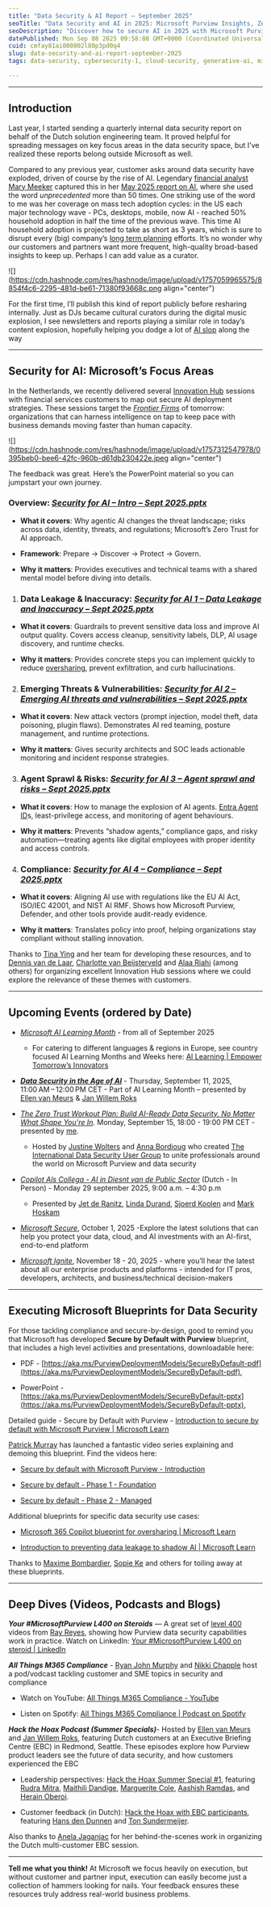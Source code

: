 ```yaml
---
title: "Data Security & AI Report – September 2025"
seoTitle: "Data Security and AI in 2025: Microsoft Purview Insights, Zero Trust"
seoDescription: "Discover how to secure AI in 2025 with Microsoft Purview: data security guardrails, compliance strategies, and Zero Trust insights for enterprises"
datePublished: Mon Sep 08 2025 09:58:08 GMT+0000 (Coordinated Universal Time)
cuid: cmfay81ai000802l80p3pd0q4
slug: data-security-and-ai-report-september-2025
tags: data-security, cybersecurity-1, cloud-security, generative-ai, microsoft-365, ai-security, microsoft-purview, eu-ai-act, enterprise-ai-adoption

---
```


---

## Introduction

Last year, I started sending a quarterly internal data security report on behalf of the Dutch solution engineering team. It proved helpful for spreading messages on key focus areas in the data security space, but I’ve realized these reports belong outside Microsoft as well.

Compared to any previous year, customer asks around data security have exploded, driven of course by the rise of AI. Legendary [financial analyst Mary Meeker](https://www.deeplearning.ai/the-batch/venture-capitalist-mary-meeker-revives-her-trend-reports-with-a-deep-dive-into-the-ai-boom/) captured this in her [May 2025 report on AI](https://www.bondcap.com/report/pdf/Trends_Artificial_Intelligence.pdf), where she used the word *unprecedented* more than 50 times. One striking use of the word to me was her coverage on mass tech adoption cycles: in the US each major technology wave - PCs, desktops, mobile, now AI - reached 50% household adoption in half the time of the previous wave. This time AI household adoption is projected to take as short as 3 years, which is sure to disrupt every (big) company’s [long term planning](https://www.mckinsey.com/capabilities/strategy-and-corporate-finance/our-insights/enduring-ideas-the-three-horizons-of-growth?) efforts. It’s no wonder why our customers and partners want more frequent, high-quality broad-based insights to keep up. Perhaps I can add value as a curator.

![](https://cdn.hashnode.com/res/hashnode/image/upload/v1757059965575/8854f4c6-2295-481d-be61-71380f93668c.png align="center")

For the first time, I’ll publish this kind of report publicly before resharing internally. Just as DJs became cultural curators during the digital music explosion, I see newsletters and reports playing a similar role in today’s content explosion, hopefully helping you dodge a lot of [AI slop](https://en.wikipedia.org/wiki/AI_slop) along the way

---

## Security for AI: Microsoft’s Focus Areas

In the Netherlands, we recently delivered several [Innovation Hub](https://www.microsoft.com/en-us/hub) sessions with financial services customers to map out secure AI deployment strategies. These sessions target the [*Frontier Firms*](https://www.microsoft.com/en-us/worklab/work-trend-index/2025-the-year-the-frontier-firm-is-born) of tomorrow: organizations that can harness intelligence on tap to keep pace with business demands moving faster than human capacity.

![](https://cdn.hashnode.com/res/hashnode/image/upload/v1757312547978/0395beb0-bee6-42fc-960b-d61db230422e.jpeg align="center")

The feedback was great. Here’s the PowerPoint material so you can jumpstart your own journey.

### Overview: [*Security for AI – Intro – Sept 2025.pptx*](https://livesend.microsoft.com/i/uwLJ79rAy78nna5Hl04H0Q2gQImGllYr9nDweI9sUrsQaGmlyQv4IZxpVnXhRkqGr0g4qyqgkWPtiK52V___lg1UAJ1i142dOlWz4LN8tvDbZVtGLEoutvYRl5lkW11AY7)

* **What it covers**: Why agentic AI changes the threat landscape; risks across data, identity, threats, and regulations; Microsoft’s Zero Trust for AI approach.
    
* **Framework**: Prepare → Discover → Protect → Govern.
    
* **Why it matters**: Provides executives and technical teams with a shared mental model before diving into details.
    

1. ### Data Leakage & Inaccuracy: [*Security for AI 1 – Data Leakage and Inaccuracy – Sept 2025.pptx*](https://livesend.microsoft.com/i/uwLJ79rAy78nna5Hl04H0Q2gQImGllYr9nDweI9sUrvuVSmFVPvcePsSpDLn7wOMu1nTx3EEzE5JUKOiEdYWmMRNn8p2Z2Hl6jO7RhABp2rfGLEaFDploRrcYT4QAjzo)
    

* **What it covers**: Guardrails to prevent sensitive data loss and improve AI output quality. Covers access cleanup, sensitivity labels, DLP, AI usage discovery, and runtime checks.
    
* **Why it matters**: Provides concrete steps you can implement quickly to reduce [oversharing](https://techcommunity.microsoft.com/blog/microsoft365copilotblog/mitigate-oversharing-to-govern-microsoft-365-copilot-and-agents/4448744), prevent exfiltration, and curb hallucinations.
    

2. ### Emerging Threats & Vulnerabilities: [*Security for AI 2 – Emerging AI threats and vulnerabilities – Sept 2025.pptx*](https://livesend.microsoft.com/i/uwLJ79rAy78nna5Hl04H0Q2gQImGllYr9nDweI9sUruMhOSbMoOecZ8___w4bCrjIAQnPLUSSIGNgT8SZABwcnT40fMTTkPLUSSIGNTD7W4DdnQseV6xsCZQUlqdhqo26___ZLZVtWLiS47n18)
    

* **What it covers**: New attack vectors (prompt injection, model theft, data poisoning, plugin flaws). Demonstrates AI red teaming, posture management, and runtime protections.
    
* **Why it matters**: Gives security architects and SOC leads actionable monitoring and incident response strategies.
    

3. ### Agent Sprawl & Risks: [*Security for AI 3 – Agent sprawl and risks – Sept 2025.pptx*](https://livesend.microsoft.com/i/uwLJ79rAy78nna5Hl04H0Q2gQImGllYr9nDweI9sUrvBbAqF4v9XTkB96tty7KJuTU85hQQI74CPLUSSIGNeXlOtkRfmzAbzT6JYiHgbbBB4lttH3inUkpsTFSvDzWKJf2___qS9N)
    

* **What it covers**: How to manage the explosion of AI agents. [Entra Agent ID](https://techcommunity.microsoft.com/blog/microsoft-entra-blog/announcing-microsoft-entra-agent-id-secure-and-manage-your-ai-agents/3827392)s, least-privilege access, and monitoring of agent behaviours.
    
* **Why it matters**: Prevents “shadow agents,” compliance gaps, and risky automation—treating agents like digital employees with proper identity and access controls.
    

4. ### Compliance: [*Security for AI 4 – Compliance – Sept 2025.pptx*](https://livesend.microsoft.com/i/uwLJ79rAy78nna5Hl04H0Q2gQImGllYr9nDweI9sUrs1ycrW6FhM7Z6bjZJC9GQVKPLUSSIGNwmFk6EgqnRYGPLUSSIGNbCvYuxTlfobfr5YXX1tTzfXnCaCLfSEPQICilSxJwOeXav90d)
    

* **What it covers**: Aligning AI use with regulations like the EU AI Act, ISO/IEC 42001, and NIST AI RMF. Shows how Microsoft Purview, Defender, and other tools provide audit-ready evidence.
    
* **Why it matters**: Translates policy into proof, helping organizations stay compliant without stalling innovation.
    

Thanks to [Tina Ying](https://www.linkedin.com/in/tinaying/) and her team for developing these resources, and to [Dennis van de Laar](https://www.linkedin.com/in/dennis-van-de-laar-0374b4/), [Charlotte van Beijsterveld](https://www.linkedin.com/in/charlotte-van-beijsterveld/) and [Alaa Riahi](https://www.linkedin.com/in/alaa-riahi-b7ab04b8/) (among others) for organizing excellent Innovation Hub sessions where we could explore the relevance of these themes with customers.

---

## Upcoming Events (ordered by Date)

* [*Microsoft AI Learning Month*](https://pulse.microsoft.com/nl-nl/microsoft-ai-learning-month-nl/) - from all of September 2025
    
    * For catering to different languages & regions in Europe, see country focused AI Learning Months and Weeks here: [AI Learning | Empower Tomorrow’s Innovators](https://www.microsoft.com/en/emea/empower-tomorrows-innovators/)
        
* [***Data Security in the Age of AI***](https://www.microsoft.com/en/emea/empower-tomorrows-innovators/) - Thursday, September 11, 2025, 11:00 AM – 12:00 PM CET - Part of AI Learning Month – presented by [Ellen van Meurs](https://www.linkedin.com/in/ellenvanmeurs) & [Jan Willem Roks](https://www.linkedin.com/in/janwillemroks/)
    
* [*The Zero Trust Workout Plan: Build AI-Ready Data Security. No Matter What Shape You're In*](https://luma.com/tvtyd7xq)*.* Monday, September 15, 18:00 - 19:00 PM CET - presented by [me](https://www.linkedin.com/feed/).
    
    * Hosted by [Justine Wolters](https://www.linkedin.com/in/justinewolters/) and [Anna Bordioug](https://www.linkedin.com/in/anna-bordioug/) who created [The International Data Security User Group](https://www.linkedin.com/company/international-data-security-user-group/) to unite professionals around the world on Microsoft Purview and data security
        
* [*Copilot Als Collega - AI in Diesnt van de Public Sector*](https://msevents.microsoft.com/event?id=4063080150) (Dutch - In Person) - Monday 29 september 2025, 9:00 a.m. – 4:30 p.m
    
    * Presented by [Jet de Ranitz](https://www.linkedin.com/in/deranitz/), [Linda Durand](https://www.linkedin.com/in/linda-durand-74441657/), [Sjoerd Koolen](https://www.linkedin.com/in/sjoerd-koolen/) and [Mark Hoskam](https://www.linkedin.com/in/markhoskam/)
        
* [*Microsoft Secure*](https://register.secure.microsoft.com/?ocid=cmmey40jaz9), October 1, 2025 -Explore the latest solutions that can help you protect your data, cloud, and AI investments with an AI-first, end-to-end platform
    
* [*Microsoft Ignite*](https://register.secure.microsoft.com/?ocid=cmmey40jaz9), November 18 - 20, 2025 - where you’ll hear the latest about all our enterprise products and platforms - intended for IT pros, developers, architects, and business/technical decision-makers
    

---

## Executing Microsoft Blueprints for Data Security

For those tackling compliance and secure-by-design, good to remind you that Microsoft has developed **Secure by Default with Purview** blueprint, that includes a high level activities and presentations, downloadable here:

* PDF - [https://aka.ms/PurviewDeploymentModels/SecureByDefault-pdf](https://aka.ms/PurviewDeploymentModels/SecureByDefault-pdf),
    
* PowerPoint - [https://aka.ms/PurviewDeploymentModels/SecureByDefault-pptx](https://aka.ms/PurviewDeploymentModels/SecureByDefault-pptx),
    

Detailed guide - Secure by Default with Purview - [Introduction to secure by default with Microsoft Purview | Microsoft Learn](https://learn.microsoft.com/en-us/purview/deploymentmodels/depmod-securebydefault-intro)

[Patrick Murray](https://www.linkedin.com/in/patrick-murray-30ab1621/) has launched a fantastic video series explaining and demoing this blueprint. Find the videos here:

* [Secure by default with Microsoft Purview - Introduction](https://m365accelerator.microsoft.com/videos/secure-by-default-with-microsoft-purview-introduction)
    
* [Secure by default - Phase 1 - Foundation](https://m365accelerator.microsoft.com/videos/secure-by-default-phase-one-foundation)
    
* [Secure by default - Phase 2 - Managed](https://m365accelerator.microsoft.com/videos/secure-by-default-phase-two-managed)
    

Additional blueprints for specific data security use cases:

* [Microsoft 365 Copilot blueprint for oversharing | Microsoft Learn](https://learn.microsoft.com/en-us/copilot/microsoft-365/microsoft-365-copilot-blueprint-oversharing)
    
* [Introduction to preventing data leakage to shadow AI | Microsoft Learn](https://learn.microsoft.com/en-gb/purview/deploymentmodels/depmod-data-leak-shadow-ai-intro)
    

Thanks to [Maxime Bombardier](https://www.linkedin.com/in/maximebombardier/), [Sopie Ke](https://www.linkedin.com/in/sophieke/) and others for toiling away at these blueprints.

---

## Deep Dives (Videos, Podcasts and Blogs)

***Your #MicrosoftPurview L400 on Steroids*** — A great set of [level 400](https://akfash.wordpress.com/2010/10/31/microsoft-standard-level-definitions/) videos from [Ray Reyes](https://www.linkedin.com/in/ray-reyes-598062125/), showing how Purview data security capabilities work in practice. Watch on LinkedIn: [Your #Microsoft](https://www.linkedin.com)[Purview L400 on steroid | LinkedIn](https://www.linkedin.com/pulse/your-microsoftpurview-l400-steroid-ray-reyes-khjkc/)

***All Things M365 Compliance*** - [Ryan John Murphy](https://www.linkedin.com/in/ryanjmurphym365consultant/) and [Nikki Chapple](https://www.linkedin.com/in/nikkichapple/) host a pod/vodcast tackling customer and SME topics in security and compliance

* Watch on YouTube: [All Things M365 Compliance - YouTube](https://www.youtube.com/@allthingsm365compliance/videos)
    
* Listen on Spotify: [All Things M365 Compliance | Podcast on Spotify](https://open.spotify.com/show/17ylUnAOJ2INes5PNVQsmS?si=09842edcfc86499d&nd=1&dlsi=fa38185b763244b3)
    

***Hack the Hoax Podcast (Summer Specials)***\- Hosted by [Ellen van Meurs](https://www.linkedin.com/in/ellenvanmeurs) and [Jan Willem Roks](https://www.linkedin.com/in/janwillemroks/), featuring Dutch customers at an Executive Briefing Centre (EBC) in Redmond, Seattle. These episodes explore how Purview product leaders see the future of data security, and how customers experienced the EBC

* Leadership perspectives: [Hack the Hoax Summer Special #1](https://open.spotify.com/episode/4ot4Y9swdApnLtgG92a5S6?si=43c8728ad48a412f), featuring [Rudra Mitra](https://www.linkedin.com/in/rudramitra/), [Maithili Dandige](https://www.linkedin.com/in/maithilidandige/), [Marguerite Cole](https://www.linkedin.com/in/margueritecole/), [Aashish Ramdas](https://www.linkedin.com/in/aashishramdas/), and [Herain Oberoi](https://www.linkedin.com/in/herain/).
    
* Customer feedback (in Dutch): [Hack the Hoax with EBC participants](https://open.spotify.com/episode/1O9eHXLOLu7Inl0PHUyeJm?si=24b1a4ac700c4ad4), featuring [Hans den Dunnen](https://www.linkedin.com/in/hdendunnen/) and [Ton Sundermeijer](https://www.linkedin.com/in/ton-sundermeijer-2039543/).
    

Also thanks to [Anela Jaganjac](https://www.linkedin.com/in/anela-j-07bb997/) for her behind-the-scenes work in organizing the Dutch multi-customer EBC session.

---

**Tell me what you think!** At Microsoft we focus heavily on execution, but without customer and partner input, execution can easily become just a collection of hammers looking for nails. Your feedback ensures these resources truly address real-world business problems.
